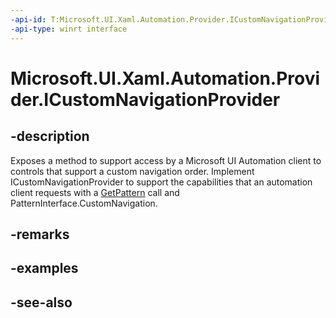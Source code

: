 ```yaml
---
-api-id: T:Microsoft.UI.Xaml.Automation.Provider.ICustomNavigationProvider
-api-type: winrt interface
---
```


<!-- Interface syntax.
public interface ICustomNavigationProvider : 
-->

# Microsoft.UI.Xaml.Automation.Provider.ICustomNavigationProvider

## -description
Exposes a method to support access by a Microsoft UI Automation client to controls that support a custom navigation order. Implement ICustomNavigationProvider to support the capabilities that an automation client requests with a [GetPattern](/uwp/api/windows.ui.xaml.automation.peers.automationpeer.getpattern(windows.ui.xaml.automation.peers.patterninterface)) call and PatternInterface.CustomNavigation.

## -remarks

## -examples

## -see-also
